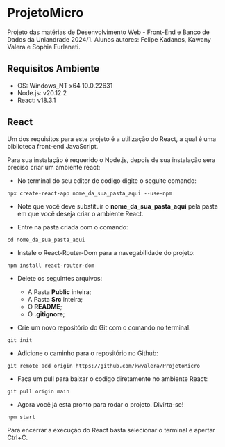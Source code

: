 # ProjetoMicro

Projeto das matérias de Desenvolvimento Web - Front-End e Banco de Dados da Uniandrade 2024/1. Alunos autores: Felipe Kadanos, Kawany Valera e Sophia Furlaneti.

## Requisitos Ambiente

* OS: Windows_NT x64 10.0.22631
* Node.js: v20.12.2
* React: v18.3.1

## React

Um dos requisitos para este projeto é a utilização do React, a qual é uma biblioteca front-end JavaScript. 

Para sua instalação é requerido o Node.js, depois de sua instalação sera preciso criar um ambiente react:
* No terminal do seu editor de codigo digite o seguite comando:
```shell
npx create-react-app nome_da_sua_pasta_aqui --use-npm
```
* Note que você deve substituir o **nome_da_sua_pasta_aqui** pela pasta em que você deseja criar o ambiente React.

* Entre na pasta criada com o comando:
```shell
cd nome_da_sua_pasta_aqui
```

* Instale o React-Router-Dom para a navegabilidade do projeto:
```shell
npm install react-router-dom
```

* Delete os seguintes arquivos:
    * A Pasta **Public** inteira;
    * A Pasta **Src** inteira;
    * O **README**;
    * O **.gitignore**;

* Crie um novo repositório do Git com o comando no terminal:
```shell
git init
```

* Adicione o caminho para o repositório no Github:
```shell
git remote add origin https://github.com/kwvalera/ProjetoMicro
```

* Faça um pull para baixar o codigo diretamente no ambiente React:
```shell
git pull origin main
```

* Agora você já esta pronto para rodar o projeto. Divirta-se!
```shell
npm start
```

Para encerrar a execução do React basta selecionar o terminal e apertar Ctrl+C.